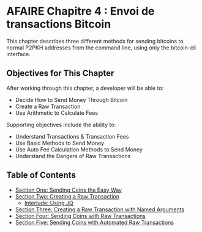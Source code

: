# AFAIRE Chapitre 4 : Envoi de transactions Bitcoin

This chapter describes three different methods for sending bitcoins to normal P2PKH addresses from the command line, using only the bitcoin-cli interface.

## Objectives for This Chapter

After working through this chapter, a developer will be able to:

   * Decide How to Send Money Through Bitcoin
   * Create a Raw Transaction
   * Use Arithmetic to Calculate Fees

Supporting objectives include the ability to:

   * Understand Transactions & Transaction Fees
   * Use Basic Methods to Send Money
   * Use Auto Fee Calculation Methods to Send Money
   * Understand the Dangers of Raw Transactions

## Table of Contents

  * [Section One: Sending Coins the Easy Way](04_1_Sending_Coins_The_Easy_Way.md)
  * [Section Two: Creating a Raw Transaction](04_2_Creating_a_Raw_Transaction.md)
     * [Interlude: Using JQ](04_2__Interlude_Using_JQ.md)
  * [Section Three: Creating a Raw Transaction with Named Arguments](04_3_Creating_a_Raw_Transaction_with_Named_Arguments.md)
  * [Section Four: Sending Coins with Raw Transactions](04_4_Sending_Coins_with_a_Raw_Transaction.md)
  * [Section Five: Sending Coins with Automated Raw Transactions](04_5_Sending_Coins_with_Automated_Raw_Transactions.md)
